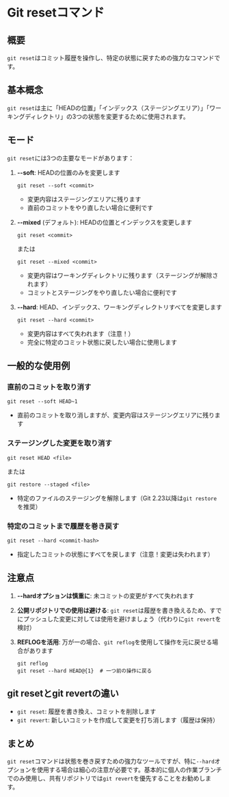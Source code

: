 # Git resetコマンド

## 概要
`git reset`はコミット履歴を操作し、特定の状態に戻すための強力なコマンドです。

## 基本概念
`git reset`は主に「HEADの位置」「インデックス（ステージングエリア）」「ワーキングディレクトリ」の3つの状態を変更するために使用されます。

## モード
`git reset`には3つの主要なモードがあります：

1. **--soft**: HEADの位置のみを変更します
   ```
   git reset --soft <commit>
   ```
   - 変更内容はステージングエリアに残ります
   - 直前のコミットをやり直したい場合に便利です

2. **--mixed** (デフォルト): HEADの位置とインデックスを変更します
   ```
   git reset <commit>
   ```
   または
   ```
   git reset --mixed <commit>
   ```
   - 変更内容はワーキングディレクトリに残ります（ステージングが解除されます）
   - コミットとステージングをやり直したい場合に便利です

3. **--hard**: HEAD、インデックス、ワーキングディレクトリすべてを変更します
   ```
   git reset --hard <commit>
   ```
   - 変更内容はすべて失われます（注意！）
   - 完全に特定のコミット状態に戻したい場合に使用します

## 一般的な使用例

### 直前のコミットを取り消す
```
git reset --soft HEAD~1
```
- 直前のコミットを取り消しますが、変更内容はステージングエリアに残ります

### ステージングした変更を取り消す
```
git reset HEAD <file>
```
または
```
git restore --staged <file>
```
- 特定のファイルのステージングを解除します（Git 2.23以降は`git restore`を推奨）

### 特定のコミットまで履歴を巻き戻す
```
git reset --hard <commit-hash>
```
- 指定したコミットの状態にすべてを戻します（注意！変更は失われます）

## 注意点

1. **--hardオプションは慎重に**: 未コミットの変更がすべて失われます

2. **公開リポジトリでの使用は避ける**: `git reset`は履歴を書き換えるため、すでにプッシュした変更に対しては使用を避けましょう（代わりに`git revert`を検討）

3. **REFLOGを活用**: 万が一の場合、`git reflog`を使用して操作を元に戻せる場合があります
   ```
   git reflog
   git reset --hard HEAD@{1}  # 一つ前の操作に戻る
   ```

## git resetとgit revertの違い
- `git reset`: 履歴を書き換え、コミットを削除します
- `git revert`: 新しいコミットを作成して変更を打ち消します（履歴は保持）

## まとめ
`git reset`コマンドは状態を巻き戻すための強力なツールですが、特に`--hard`オプションを使用する場合は細心の注意が必要です。基本的に個人の作業ブランチでのみ使用し、共有リポジトリでは`git revert`を優先することをお勧めします。
